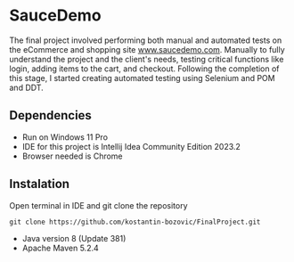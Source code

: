 # SauceDemo
The final project involved performing both manual and automated tests on the eCommerce and shopping site www.saucedemo.com. Manually to fully understand the project and the client's needs, testing critical functions like login, adding items to the cart, and checkout. Following the completion of this stage, I started creating automated testing using Selenium and POM and DDT.

## Dependencies
* Run on Windows 11 Pro
* IDE for this project is Intellij Idea Community Edition 2023.2
* Browser needed is Chrome

## Instalation

Open terminal in IDE and git clone the repository
```
git clone https://github.com/kostantin-bozovic/FinalProject.git
```
* Java version 8 (Update 381)
* Apache Maven 5.2.4
